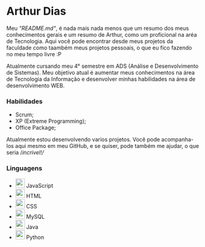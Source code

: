 
# **Arthur Dias** 
<!--
Obvio que preciso mudar essa parte, meh, colocar "emphassis", o "header" tá baixo demais ainda.
-->
Meu *"README.md"*, é nada mais nada menos que um resumo dos meus conhecimentos gerais e um resumo de Arthur, como um proficional na aréa de Tecnologia.
Aqui você pode encontrar desde meus projetos da faculdade como taambém meus projetos pessoais, o que eu fico fazendo no meu tempo livre :P <br>

Atualmente cursando meu 4° semestre em ADS (Análise e Desenvolvimento de Sistemas).
Meu objetivo atual é aumentar meus conhecimentos na área de Tecnologia da Informação e desenvolver minhas habilidades na área de desenvolvimento WEB.

### Habilidades
<!--
Preciso colocar em lista habilidades...
Uma lista ordenada ou compacta...
-->
- Scrum;
- XP (Extreme Programming);
- Office Package;

Atualmente estou desenvolvendo varios projetos. Você pode acompanha-los aqui mesmo em meu GitHub, e se quiser, pode também me ajudar, o que seria /*incrivel!/*

### Linguagens
<!--
um caminho de jpg... "não vai dar" certo, preciso colocar algo, mas não lembro..
-->
- <img src="https://cdn.jsdelivr.net/gh/devicons/devicon/icons/javascript/javascript-original.svg" width="24"/> JavaScript
- <img src="https://cdn.jsdelivr.net/gh/devicons/devicon/icons/html5/html5-original.svg" width="24"/> HTML
- <img src="https://cdn.jsdelivr.net/gh/devicons/devicon/icons/css3/css3-original.svg" width="24"/> CSS
- <img src="https://cdn.jsdelivr.net/gh/devicons/devicon/icons/mysql/mysql-original.svg" width="24"/> MySQL
- <img src="https://cdn.jsdelivr.net/gh/devicons/devicon/icons/java/java-original.svg" width="24"/> Java
- <img src="https://cdn.jsdelivr.net/gh/devicons/devicon/icons/python/python-original.svg" width="24"/> Python
